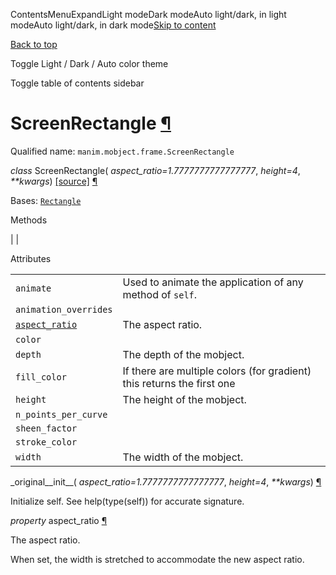 ContentsMenuExpandLight modeDark modeAuto light/dark, in light modeAuto light/dark, in dark mode[Skip to content](https://docs.manim.community/en/stable/reference/manim.mobject.frame.ScreenRectangle.html#furo-main-content)

[Back to top](https://docs.manim.community/en/stable/reference/manim.mobject.frame.ScreenRectangle.html#)

Toggle Light / Dark / Auto color theme

Toggle table of contents sidebar

# ScreenRectangle [¶](https://docs.manim.community/en/stable/reference/manim.mobject.frame.ScreenRectangle.html\#screenrectangle "Link to this heading")

Qualified name: `manim.mobject.frame.ScreenRectangle`

_class_ ScreenRectangle( _aspect\_ratio=1.7777777777777777_, _height=4_, _\*\*kwargs_) [\[source\]](https://docs.manim.community/en/stable/_modules/manim/mobject/frame.html#ScreenRectangle) [¶](https://docs.manim.community/en/stable/reference/manim.mobject.frame.ScreenRectangle.html#manim.mobject.frame.ScreenRectangle "Link to this definition")

Bases: [`Rectangle`](https://docs.manim.community/en/stable/reference/manim.mobject.geometry.polygram.Rectangle.html#manim.mobject.geometry.polygram.Rectangle "manim.mobject.geometry.polygram.Rectangle")

Methods

|
|

Attributes

|     |     |
| --- | --- |
| `animate` | Used to animate the application of any method of `self`. |
| `animation_overrides` |  |
| [`aspect_ratio`](https://docs.manim.community/en/stable/reference/manim.mobject.frame.ScreenRectangle.html#manim.mobject.frame.ScreenRectangle.aspect_ratio "manim.mobject.frame.ScreenRectangle.aspect_ratio") | The aspect ratio. |
| `color` |  |
| `depth` | The depth of the mobject. |
| `fill_color` | If there are multiple colors (for gradient) this returns the first one |
| `height` | The height of the mobject. |
| `n_points_per_curve` |  |
| `sheen_factor` |  |
| `stroke_color` |  |
| `width` | The width of the mobject. |

\_original\_\_init\_\_( _aspect\_ratio=1.7777777777777777_, _height=4_, _\*\*kwargs_) [¶](https://docs.manim.community/en/stable/reference/manim.mobject.frame.ScreenRectangle.html#manim.mobject.frame.ScreenRectangle._original__init__ "Link to this definition")

Initialize self. See help(type(self)) for accurate signature.

_property_ aspect\_ratio [¶](https://docs.manim.community/en/stable/reference/manim.mobject.frame.ScreenRectangle.html#manim.mobject.frame.ScreenRectangle.aspect_ratio "Link to this definition")

The aspect ratio.

When set, the width is stretched to accommodate
the new aspect ratio.